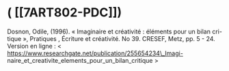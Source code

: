 # ( [[7ART802-PDC]])


Dosnon, Odile, (1996). « Imaginaire et créativité : éléments pour un bilan cri- tique », Pratiques , Écriture et créativité. No 39. CRESEF, Metz, pp. 5 - 24. Version en ligne : < https://www.researchgate.net/publication/255654234\_Imagi- naire\_et\_creativite\_elements\_pour\_un\_bilan\_critique >




